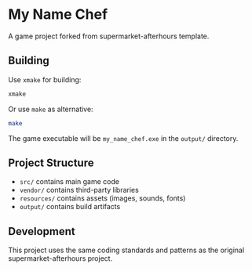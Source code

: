 # My Name Chef

A game project forked from supermarket-afterhours template.

## Building

Use `xmake` for building:
```bash
xmake
```

Or use `make` as alternative:
```bash
make
```

The game executable will be `my_name_chef.exe` in the `output/` directory.

## Project Structure

- `src/` contains main game code
- `vendor/` contains third-party libraries
- `resources/` contains assets (images, sounds, fonts)
- `output/` contains build artifacts

## Development

This project uses the same coding standards and patterns as the original supermarket-afterhours project.
